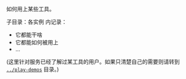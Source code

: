 如何用上某些工具。

子目录：各实例
内记录：

- 它都能干啥
- 它都能如何被用上
- ...

(这里针对服务已经了解过某工具的用户。如果只清楚自己的需要则请转到 [`../play-demos`](../play-demos) 目录。)
